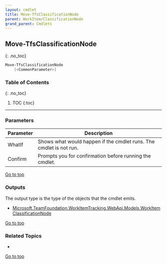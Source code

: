 ```yaml
---
layout: cmdlet
title: Move-TfsClassificationNode
parent: WorkItem/ClassificationNode
grand_parent: Cmdlets
---
```

## Move-TfsClassificationNode
{: .no_toc}



```powershell
Move-TfsClassificationNode
    [<CommonParameter>]

```

### Table of Contents
{: .no_toc}

1. TOC
{:toc}

-----
### Parameters

| Parameter | Description |
|:----------|-------------|
 | WhatIf | Shows what would happen if the cmdlet runs. The cmdlet is not run. |
 | Confirm | Prompts you for confirmation before running the cmdlet. |
 
[Go to top](#move-tfsclassificationnode)

### Outputs

The output type is the type of the objects that the cmdlet emits.

* [Microsoft.TeamFoundation.WorkItemTracking.WebApi.Models.WorkItemClassificationNode](https://docs.microsoft.com/en-us/dotnet/api/Microsoft.TeamFoundation.WorkItemTracking.WebApi.Models.WorkItemClassificationNode)

[Go to top](#move-tfsclassificationnode)

### Related Topics

* 


[Go to top](#move-tfsclassificationnode)

